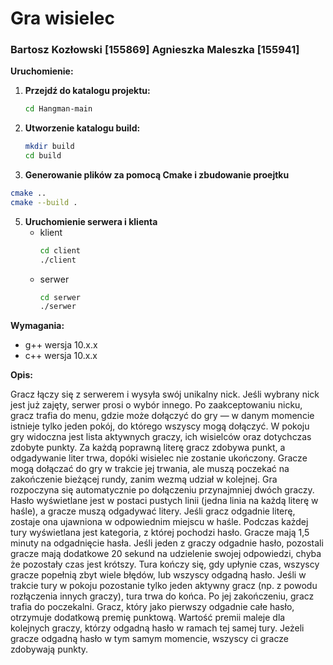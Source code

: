 # Gra wisielec 
### Bartosz Kozłowski [155869]  Agnieszka Maleszka [155941]

**Uruchomienie:**
1. **Przejdź do katalogu projektu:**
   ```bash
   cd Hangman-main
   ```
2. **Utworzenie katalogu build:**
   ```bash
   mkdir build
   cd build
   ```
3. **Generowanie plików za pomocą Cmake i zbudowanie proejtku**
  ```bash
  cmake ..
  cmake --build .
  ```
5. **Uruchomienie serwera i klienta**
   * klient
     ```bash
     cd client
     ./client
     ```
   * serwer
     ```bash
     cd serwer
     ./serwer

**Wymagania:**

* g++ wersja 10.x.x
* c++ wersja 10.x.x

**Opis:**

Gracz łączy się z serwerem i wysyła swój unikalny nick. Jeśli wybrany nick jest już zajęty, serwer prosi o wybór innego.
Po zaakceptowaniu nicku, gracz trafia do menu, gdzie może dołączyć do gry — w danym momencie istnieje tylko jeden pokój, do którego wszyscy mogą dołączyć.
W pokoju gry widoczna jest lista aktywnych graczy, ich wisielców oraz dotychczas zdobyte punkty.
Za każdą poprawną literę gracz zdobywa punkt, a odgadywanie liter trwa, dopóki wisielec nie zostanie ukończony.
Gracze mogą dołączać do gry w trakcie jej trwania, ale muszą poczekać na zakończenie bieżącej rundy, zanim wezmą udział w kolejnej.
Gra rozpoczyna się automatycznie po dołączeniu przynajmniej dwóch graczy.
Hasło wyświetlane jest w postaci pustych linii (jedna linia na każdą literę w haśle), a gracze muszą odgadywać litery.
Jeśli gracz odgadnie literę, zostaje ona ujawniona w odpowiednim miejscu w haśle.
Podczas każdej tury wyświetlana jest kategoria, z której pochodzi hasło.
Gracze mają 1,5 minuty na odgadnięcie hasła. Jeśli jeden z graczy odgadnie hasło, pozostali gracze mają dodatkowe 20 sekund na udzielenie swojej odpowiedzi, chyba że pozostały czas jest krótszy. Tura kończy się, gdy upłynie czas, wszyscy gracze popełnią zbyt wiele błędów, lub wszyscy odgadną hasło.
Jeśli w trakcie tury w pokoju pozostanie tylko jeden aktywny gracz (np. z powodu rozłączenia innych graczy), tura trwa do końca. Po jej zakończeniu, gracz trafia do poczekalni.
Gracz, który jako pierwszy odgadnie całe hasło, otrzymuje dodatkową premię punktową. Wartość premii maleje dla kolejnych graczy, którzy odgadną hasło w ramach tej samej tury.
Jeżeli gracze odgadną hasło w tym samym momencie, wszyscy ci gracze zdobywają punkty.
